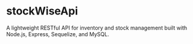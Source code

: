 # stockWiseApi
A lightweight RESTful API for inventory and stock management built with Node.js, Express, Sequelize, and MySQL.
